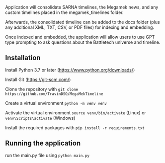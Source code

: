 Application will consolidate SARNA timelines, the Megamek news, and any custom timelines placed in the megamek_timelines folder.

Afterwards, the consolidated timeline can be added to the docs folder (plus any additional XML, TXT, CSV, or PDF files) for indexing and embedding.

Once indexed and embedded, the application will allow users to use GPT type prompting to ask questions about the Battletech universe and timeline.


Installation
------------

Install Python 3.7 or later (https://www.python.org/downloads/)

Install Git (https://git-scm.com/)

Clone the repository with `git clone https://github.com/TravinDSO/MegaMekTimeline`

Create a virtual environment `python -m venv venv`

Activate the virtual environment `source venv/bin/activate` (Linux) or `venv\Scripts\activate` (Windows)

Install the required packages with `pip install -r requirements.txt`


Running the application
-----------------------
run the main.py file using `python main.py`
